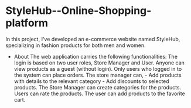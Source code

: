 # StyleHub--Online-Shopping-platform
In this project, I've developed an e-commerce website named StyleHub, specializing in fashion products for both men and women. 

* About
    The web application carries the following functionalities:
    The login is based on two user roles, Store Manager and User.
    Anyone can view products as a guest (without login).
    Only users who logged in to the system can place orders.
    The store manager can, - Add products with details to the relevant category - Add discounts to selected products.
    The Store Manager can create categories for the products.
    Users can rate the products.
    The user can add products to the favorite cart.
    
    
